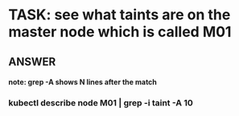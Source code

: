 
# TASK: see what taints are on the master node which is called M01

## ANSWER


#### note: grep -A shows N lines after the match
###
### kubectl describe node M01 | grep -i taint -A 10
###
